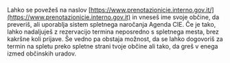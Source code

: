 Lahko se povežeš na naslov [https://www.prenotazionicie.interno.gov.it/](https://www.prenotazionicie.interno.gov.it) in vneseš ime svoje občine, da preveriš, ali uporablja sistem spletnega naročanja Agenda CIE. Če je tako, lahko nadaljuješ z rezervacijo termina neposredno s spletnega mesta, brez kakršne koli prijave. Še vedno pa obstaja možnost, da se lahko dogovoriš za termin na spletu preko spletne strani tvoje občine ali tako, da greš v enega izmed občinskih uradov.
